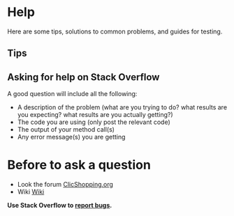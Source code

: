 # Help

Here are some tips, solutions to common problems, and guides for testing.

## Tips

## Asking for help on Stack Overflow

A good question will include all the following:

- A description of the problem (what are you trying to do? what results are you expecting? what results are you actually
  getting?)
- The code you are using (only post the relevant code)
- The output of your method call(s)
- Any error message(s) you are getting

# Before to ask a question

- Look the forum [ClicShopping.org](https://www.clicshopping.org)
- Wiki [Wiki](https://github.com/ClicShopping/ClicShopping_V3/wiki)

**Use Stack Overflow to [report bugs](https://github.com/ClicShopping/ClicShopping_V3/issues).**
